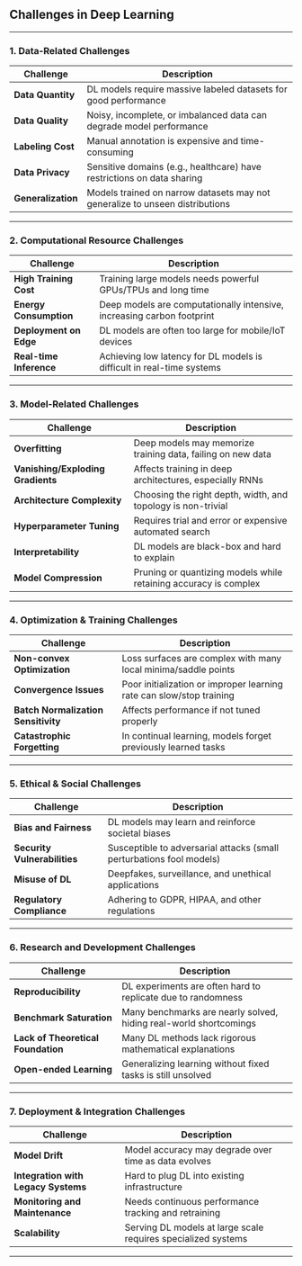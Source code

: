 ## **Challenges in Deep Learning**

---

### **1. Data-Related Challenges**

| Challenge          | Description                                                                  |
| ------------------ | ---------------------------------------------------------------------------- |
| **Data Quantity**  | DL models require massive labeled datasets for good performance              |
| **Data Quality**   | Noisy, incomplete, or imbalanced data can degrade model performance          |
| **Labeling Cost**  | Manual annotation is expensive and time-consuming                            |
| **Data Privacy**   | Sensitive domains (e.g., healthcare) have restrictions on data sharing       |
| **Generalization** | Models trained on narrow datasets may not generalize to unseen distributions |

---

### **2. Computational Resource Challenges**

| Challenge               | Description                                                            |
| ----------------------- | ---------------------------------------------------------------------- |
| **High Training Cost**  | Training large models needs powerful GPUs/TPUs and long time           |
| **Energy Consumption**  | Deep models are computationally intensive, increasing carbon footprint |
| **Deployment on Edge**  | DL models are often too large for mobile/IoT devices                   |
| **Real-time Inference** | Achieving low latency for DL models is difficult in real-time systems  |

---

### **3. Model-Related Challenges**

| Challenge                         | Description                                                      |
| --------------------------------- | ---------------------------------------------------------------- |
| **Overfitting**                   | Deep models may memorize training data, failing on new data      |
| **Vanishing/Exploding Gradients** | Affects training in deep architectures, especially RNNs          |
| **Architecture Complexity**       | Choosing the right depth, width, and topology is non-trivial     |
| **Hyperparameter Tuning**         | Requires trial and error or expensive automated search           |
| **Interpretability**              | DL models are black-box and hard to explain                      |
| **Model Compression**             | Pruning or quantizing models while retaining accuracy is complex |

---

### **4. Optimization & Training Challenges**

| Challenge                           | Description                                                          |
| ----------------------------------- | -------------------------------------------------------------------- |
| **Non-convex Optimization**         | Loss surfaces are complex with many local minima/saddle points       |
| **Convergence Issues**              | Poor initialization or improper learning rate can slow/stop training |
| **Batch Normalization Sensitivity** | Affects performance if not tuned properly                            |
| **Catastrophic Forgetting**         | In continual learning, models forget previously learned tasks        |

---

### **5. Ethical & Social Challenges**

| Challenge                    | Description                                                          |
| ---------------------------- | -------------------------------------------------------------------- |
| **Bias and Fairness**        | DL models may learn and reinforce societal biases                    |
| **Security Vulnerabilities** | Susceptible to adversarial attacks (small perturbations fool models) |
| **Misuse of DL**             | Deepfakes, surveillance, and unethical applications                  |
| **Regulatory Compliance**    | Adhering to GDPR, HIPAA, and other regulations                       |

---

### **6. Research and Development Challenges**

| Challenge                          | Description                                                       |
| ---------------------------------- | ----------------------------------------------------------------- |
| **Reproducibility**                | DL experiments are often hard to replicate due to randomness      |
| **Benchmark Saturation**           | Many benchmarks are nearly solved, hiding real-world shortcomings |
| **Lack of Theoretical Foundation** | Many DL methods lack rigorous mathematical explanations           |
| **Open-ended Learning**            | Generalizing learning without fixed tasks is still unsolved       |

---

### **7. Deployment & Integration Challenges**

| Challenge                           | Description                                                   |
| ----------------------------------- | ------------------------------------------------------------- |
| **Model Drift**                     | Model accuracy may degrade over time as data evolves          |
| **Integration with Legacy Systems** | Hard to plug DL into existing infrastructure                  |
| **Monitoring and Maintenance**      | Needs continuous performance tracking and retraining          |
| **Scalability**                     | Serving DL models at large scale requires specialized systems |

---
